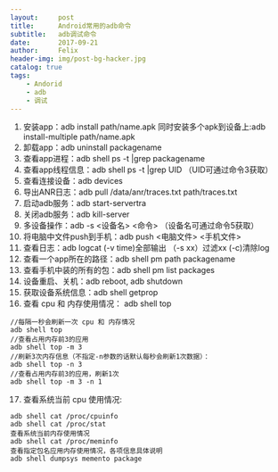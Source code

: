 ```yaml
---
layout:     post
title:      Android常用的adb命令
subtitle:   adb调试命令
date:       2017-09-21
author:     Felix
header-img: img/post-bg-hacker.jpg
catalog: true
tags:
    - Andorid
    - adb
    - 调试
---
```


1. 安装app：adb install path/name.apk   同时安装多个apk到设备上:adb install-multiple path/name.apk    
2. 卸载app：adb uninstall packagename
3. 查看app进程：adb shell ps -t \|grep packagename
4. 查看app线程信息：adb shell ps -t \|grep UID  （UID可通过命令3获取）
5. 查看连接设备：adb devices
6. 导出ANR日志：adb pull /data/anr/traces.txt  path/traces.txt
7. 启动adb服务：adb start-servertra
8. 关闭adb服务：adb kill-server
9. 多设备操作：adb -s <设备名> <命令>     （设备名可通过命令5获取）
10. 将电脑中文件push到手机：adb push <电脑文件> <手机文件>
11. 查看日志：adb logcat    (-v time)全部输出    （-s xx）过滤xx       (-c)清除log
12. 查看一个app所在的路径：adb shell pm path packagename
13. 查看手机中装的所有的包：adb shell pm list packages 
14. 设备重启、关机：adb reboot, adb shutdown
15. 获取设备系统信息：adb shell getprop
16. 查看 cpu 和 内存使用情况： adb shell top
<pre><code>//每隔一秒会刷新一次 cpu 和 内存情况
adb shell top
//查看占用内存前3的应用
adb shell top -m 3
//刷新3次内存信息（不指定-n参数的话默认每秒会刷新1次数据）：
adb shell top -n 3
//查看占用内存前3的应用，刷新1次
adb shell top -m 3 -n 1
</code></pre>
                    
17.  查看系统当前 cpu 使用情况:
<pre><code>adb shell cat /proc/cpuinfo
adb shell cat /proc/stat
查看系统当前内存使用情况
adb shell cat /proc/meminfo
查看指定包名应用内存使用情况，各项信息具体说明
adb shell dumpsys memento package
</code></pre>
                    